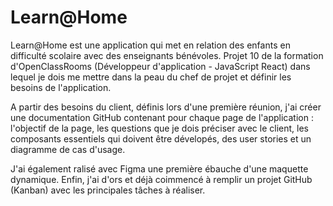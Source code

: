 # Learn@Home
Learn@Home est une application qui met en relation des enfants en difficulté scolaire avec des enseignants bénévoles. Projet 10 de la formation d'OpenClassRooms (Développeur d'application - JavaScript React) dans lequel je dois me mettre dans la peau du chef de projet et définir les besoins de l'application.

A partir des besoins du client, définis lors d'une première réunion, j'ai créer une documentation GitHub contenant pour chaque page de l'application : l'objectif de la page, les questions que je dois préciser avec le client, les composants essentiels qui doivent être dévelopés, des user stories et un diagramme de cas d'usage.

J'ai également ralisé avec Figma une première ébauche d'une maquette dynamique. Enfin, j'ai d'ors et déjà coimmencé à remplir un projet GitHub (Kanban) avec les principales tâches à réaliser.

